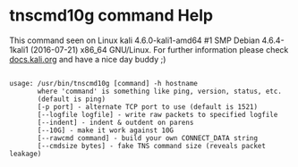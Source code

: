 # tnscmd10g command Help
 
 This command seen on Linux kali 4.6.0-kali1-amd64 #1 SMP Debian 4.6.4-1kali1 (2016-07-21) x86_64 GNU/Linux. For further information please check [docs.kali.org](docs.kali.org) and have a nice day buddy ;) 

~~~

usage: /usr/bin/tnscmd10g [command] -h hostname
       where 'command' is something like ping, version, status, etc.  
       (default is ping)
       [-p port] - alternate TCP port to use (default is 1521)
       [--logfile logfile] - write raw packets to specified logfile
       [--indent] - indent & outdent on parens
       [--10G] - make it work against 10G
       [--rawcmd command] - build your own CONNECT_DATA string
       [--cmdsize bytes] - fake TNS command size (reveals packet leakage)

~~~
